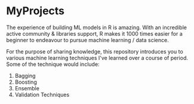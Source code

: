 # MyProjects

The experience of building ML models in R is amazing. With an incredible active community & libraries support, R makes it 1000 times easier for a beginner to endeavour to pursue machine learning / data science. 

For the purpose of sharing knowledge, this repository introduces you to various machine learning techniques I've learned over a course of period. Some of the technique would include:

1. Bagging
2. Boosting
3. Ensemble
4. Validation Techniques


